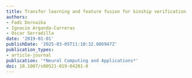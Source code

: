 ```yaml
---
title: Transfer learning and feature fusion for kinship verification
authors:
- Fadi Dornaika
- Ignacio Arganda-Carreras
- Oscar Serradilla
date: '2019-01-01'
publishDate: '2025-03-05T11:10:32.806947Z'
publication_types:
- article-journal
publication: '*Neural Computing and Applications*'
doi: 10.1007/s00521-019-04201-0
---
```

